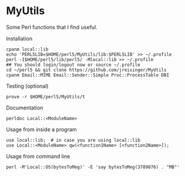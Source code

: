 MyUtils
=======

Some Perl functions that I find useful.

Installation

    cpanm local::lib
    echo 'PERL5LIB=$HOME/perl5/MyUtils/lib:$PERL5LIB' >> ~/.profile
    perl -I$HOME/perl5/lib/perl5/ -Mlocal::lib >> ~/.profile
    ## You should login/logout now or source ~/.profile
    cd ~/perl5 && git clone https://github.com/jreisinger/MyUtils
    cpanm Email::MIME Email::Sender::Simple Proc::ProcessTable DBI

Testing (optional)

    prove -r $HOME/perl5/MyUtils/t

Documentation

    perldoc Local::<ModuleName>

Usage from inside a program

    use local::lib;  # in case you are using local::lib
    use Local::<ModuleName> qw(<function1Name> [<function2Name>]);

Usage from command line

    perl -M'Local::OS(bytesToMeg)' -E 'say bytesToMeg(3789876) . "MB"'
